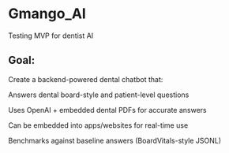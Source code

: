 # Gmango_AI
Testing MVP for dentist AI

## Goal:
Create a backend-powered dental chatbot that:

Answers dental board-style and patient-level questions

Uses OpenAI + embedded dental PDFs for accurate answers

Can be embedded into apps/websites for real-time use

Benchmarks against baseline answers (BoardVitals-style JSONL)
